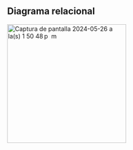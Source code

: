 ## Diagrama relacional

<img width="276" alt="Captura de pantalla 2024-05-26 a la(s) 1 50 48 p  m" src="https://github.com/arijalkemy/java-w26/assets/164801871/7bbbde66-5be4-40a3-827e-78af9dc7c72a">
